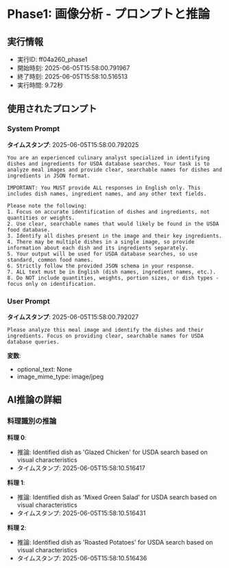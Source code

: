 # Phase1: 画像分析 - プロンプトと推論

## 実行情報
- 実行ID: ff04a260_phase1
- 開始時刻: 2025-06-05T15:58:00.791967
- 終了時刻: 2025-06-05T15:58:10.516513
- 実行時間: 9.72秒

## 使用されたプロンプト

### System Prompt

**タイムスタンプ**: 2025-06-05T15:58:00.792025

```
You are an experienced culinary analyst specialized in identifying dishes and ingredients for USDA database searches. Your task is to analyze meal images and provide clear, searchable names for dishes and ingredients in JSON format.

IMPORTANT: You MUST provide ALL responses in English only. This includes dish names, ingredient names, and any other text fields.

Please note the following:
1. Focus on accurate identification of dishes and ingredients, not quantities or weights.
2. Use clear, searchable names that would likely be found in the USDA food database.
3. Identify all dishes present in the image and their key ingredients.
4. There may be multiple dishes in a single image, so provide information about each dish and its ingredients separately.
5. Your output will be used for USDA database searches, so use standard, common food names.
6. Strictly follow the provided JSON schema in your response.
7. ALL text must be in English (dish names, ingredient names, etc.).
8. Do NOT include quantities, weights, portion sizes, or dish types - focus only on identification.
```

### User Prompt

**タイムスタンプ**: 2025-06-05T15:58:00.792027

```
Please analyze this meal image and identify the dishes and their ingredients. Focus on providing clear, searchable names for USDA database queries.
```

**変数**:
- optional_text: None
- image_mime_type: image/jpeg

## AI推論の詳細

### 料理識別の推論

**料理 0**:
- 推論: Identified dish as 'Glazed Chicken' for USDA search based on visual characteristics
- タイムスタンプ: 2025-06-05T15:58:10.516417

**料理 1**:
- 推論: Identified dish as 'Mixed Green Salad' for USDA search based on visual characteristics
- タイムスタンプ: 2025-06-05T15:58:10.516431

**料理 2**:
- 推論: Identified dish as 'Roasted Potatoes' for USDA search based on visual characteristics
- タイムスタンプ: 2025-06-05T15:58:10.516436

